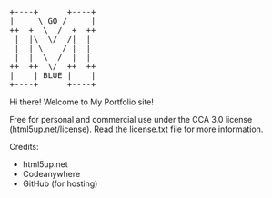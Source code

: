 <pre>
+----+      +----+
|     \ GO /     |
++  +  \  /  +  ++
 |  |\  \/  /|  | 
 |  | \    / |  | 
 |  |  \  /  |  | 
++  ++  \/  ++  ++ 
|    | BLUE |    |
+----+      +----+
</pre>

Hi there! Welcome to My Portfolio site!

Free for personal and commercial use under the CCA 3.0 license (html5up.net/license). Read the license.txt file for more information.


Credits:
* html5up.net
* Codeanywhere
* GitHub (for hosting)